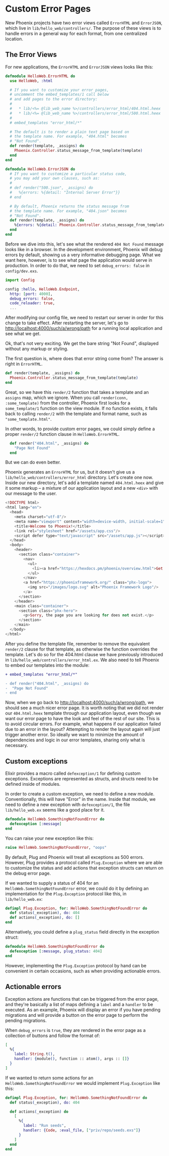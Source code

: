 # Custom Error Pages

New Phoenix projects have two error views called `ErrorHTML` and `ErrorJSON`, which live in `lib/hello_web/controllers/`. The purpose of these views is to handle errors in a general way for each format, from one centralized location.

## The Error Views

For new applications, the `ErrorHTML` and `ErrorJSON` views looks like this:

```elixir
defmodule HelloWeb.ErrorHTML do
  use HelloWeb, :html

  # If you want to customize your error pages,
  # uncomment the embed_templates/1 call below
  # and add pages to the error directory:
  #
  #   * lib/<%= @lib_web_name %>/controllers/error_html/404.html.heex
  #   * lib/<%= @lib_web_name %>/controllers/error_html/500.html.heex
  #
  # embed_templates "error_html/*"

  # The default is to render a plain text page based on
  # the template name. For example, "404.html" becomes
  # "Not Found".
  def render(template, _assigns) do
    Phoenix.Controller.status_message_from_template(template)
  end
end

defmodule HelloWeb.ErrorJSON do
  # If you want to customize a particular status code,
  # you may add your own clauses, such as:
  #
  # def render("500.json", _assigns) do
  #   %{errors: %{detail: "Internal Server Error"}}
  # end

  # By default, Phoenix returns the status message from
  # the template name. For example, "404.json" becomes
  # "Not Found".
  def render(template, _assigns) do
    %{errors: %{detail: Phoenix.Controller.status_message_from_template(template)}}
  end
end
```

Before we dive into this, let's see what the rendered `404 Not Found` message looks like in a browser. In the development environment, Phoenix will debug errors by default, showing us a very informative debugging page. What we want here, however, is to see what page the application would serve in production. In order to do that, we need to set `debug_errors: false` in `config/dev.exs`.

```elixir
import Config

config :hello, HelloWeb.Endpoint,
  http: [port: 4000],
  debug_errors: false,
  code_reloader: true,
  ...
```

After modifying our config file, we need to restart our server in order for this change to take effect. After restarting the server, let's go to [http://localhost:4000/such/a/wrong/path](http://localhost:4000/such/a/wrong/path) for a running local application and see what we get.

Ok, that's not very exciting. We get the bare string "Not Found", displayed without any markup or styling.

The first question is, where does that error string come from? The answer is right in `ErrorHTML`.

```elixir
def render(template, _assigns) do
  Phoenix.Controller.status_message_from_template(template)
end
```

Great, so we have this `render/2` function that takes a template and an `assigns` map, which we ignore. When you call `render(conn, :some_template)` from the controller, Phoenix first looks for a `some_template/1` function on the view module. If no function exists, it falls back to calling `render/2` with the template and format name, such as `"some_template.html"`.

In other words, to provide custom error pages, we could simply define a proper `render/2` function clause in `HelloWeb.ErrorHTML`.

```elixir
  def render("404.html", _assigns) do
    "Page Not Found"
  end
```

But we can do even better.

Phoenix generates an `ErrorHTML` for us, but it doesn't give us a `lib/hello_web/controllers/error_html` directory. Let's create one now. Inside our new directory, let's add a template named `404.html.heex` and give it some markup – a mixture of our application layout and a new `<div>` with our message to the user.

```heex
<!DOCTYPE html>
<html lang="en">
  <head>
    <meta charset="utf-8"/>
    <meta name="viewport" content="width=device-width, initial-scale=1"/>
    <title>Welcome to Phoenix!</title>
    <link rel="stylesheet" href="/assets/app.css"/>
    <script defer type="text/javascript" src="/assets/app.js"></script>
  </head>
  <body>
    <header>
      <section class="container">
        <nav>
          <ul>
            <li><a href="https://hexdocs.pm/phoenix/overview.html">Get Started</a></li>
          </ul>
        </nav>
        <a href="https://phoenixframework.org/" class="phx-logo">
          <img src="/images/logo.svg" alt="Phoenix Framework Logo"/>
        </a>
      </section>
    </header>
    <main class="container">
      <section class="phx-hero">
        <p>Sorry, the page you are looking for does not exist.</p>
      </section>
    </main>
  </body>
</html>
```

After you define the template file, remember to remove the equivalent `render/2` clause for that template, as otherwise the function overrides the template. Let's do so for the 404.html clause we have previously introduced in `lib/hello_web/controllers/error_html.ex`. We also need to tell Phoenix to embed our templates into the module:

```diff
+ embed_templates "error_html/*"

- def render("404.html", _assigns) do
-  "Page Not Found"
- end
```

Now, when we go back to [http://localhost:4000/such/a/wrong/path](http://localhost:4000/such/a/wrong/path), we should see a much nicer error page. It is worth noting that we did not render our `404.html.heex` template through our application layout, even though we want our error page to have the look and feel of the rest of our site. This is to avoid circular errors. For example, what happens if our application failed due to an error in the layout? Attempting to render the layout again will just trigger another error. So ideally we want to minimize the amount of dependencies and logic in our error templates, sharing only what is necessary.

## Custom exceptions

Elixir provides a macro called `defexception/1` for defining custom exceptions. Exceptions are represented as structs, and structs need to be defined inside of modules.

In order to create a custom exception, we need to define a new module. Conventionally, this will have "Error" in the name. Inside that module, we need to define a new exception with `defexception/1`, the file `lib/hello_web.ex` seems like a good place for it.

```elixir
defmodule HelloWeb.SomethingNotFoundError do
  defexception [:message]
end
```

You can raise your new exception like this:

```elixir
raise HelloWeb.SomethingNotFoundError, "oops"
```

By default, Plug and Phoenix will treat all exceptions as 500 errors. However, Plug provides a protocol called `Plug.Exception` where we are able to customize the status and add actions that exception structs can return on the debug error page.

If we wanted to supply a status of 404 for an `HelloWeb.SomethingNotFoundError` error, we could do it by defining an implementation for the `Plug.Exception` protocol like this, in `lib/hello_web.ex`:

```elixir
defimpl Plug.Exception, for: HelloWeb.SomethingNotFoundError do
  def status(_exception), do: 404
  def actions(_exception), do: []
end
```

Alternatively, you could define a `plug_status` field directly in the exception struct:

```elixir
defmodule HelloWeb.SomethingNotFoundError do
  defexception [:message, plug_status: 404]
end
```

However, implementing the `Plug.Exception` protocol by hand can be convenient in certain occasions, such as when providing actionable errors.

## Actionable errors

Exception actions are functions that can be triggered from the error page, and they're basically a list of maps defining a `label` and a `handler` to be executed. As an example, Phoenix will display an error if you have pending migrations and will provide a button on the error page to perform the pending migrations.

When `debug_errors` is `true`, they are rendered in the error page as a collection of buttons and follow the format of:

```elixir
[
  %{
    label: String.t(),
    handler: {module(), function :: atom(), args :: []}
  }
]
```

If we wanted to return some actions for an `HelloWeb.SomethingNotFoundError` we would implement `Plug.Exception` like this:

```elixir
defimpl Plug.Exception, for: HelloWeb.SomethingNotFoundError do
  def status(_exception), do: 404

  def actions(_exception) do
    [
      %{
        label: "Run seeds",
        handler: {Code, :eval_file, ["priv/repo/seeds.exs"]}
      }
    ]
  end
end
```
